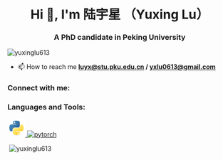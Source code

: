 <h1 align="center">Hi 👋, I'm 陆宇星 （Yuxing Lu）</h1>
<h3 align="center">A PhD candidate in Peking University</h3>

<p align="left"> <img src="https://komarev.com/ghpvc/?username=yuxinglu613&label=Profile%20views&color=0e75b6&style=flat" alt="yuxinglu613" /> </p>

- 📫 How to reach me **luyx@stu.pku.edu.cn / yxlu0613@gmail.com**

<h3 align="left">Connect with me:</h3>
<p align="left">
</p>

<h3 align="left">Languages and Tools:</h3>
<p align="left"> <a href="https://www.python.org" target="_blank" rel="noreferrer"> <img src="https://raw.githubusercontent.com/devicons/devicon/master/icons/python/python-original.svg" alt="python" width="40" height="40"/> </a> <a href="https://pytorch.org/" target="_blank" rel="noreferrer"> <img src="https://www.vectorlogo.zone/logos/pytorch/pytorch-icon.svg" alt="pytorch" width="40" height="40"/> </a> </p>

<p>&nbsp;<img align="center" src="https://github-readme-stats.vercel.app/api?username=yuxinglu613&show_icons=true&locale=en" alt="yuxinglu613" /></p>
